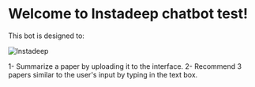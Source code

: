 # Welcome to Instadeep chatbot test!

This bot is designed to:

![Instadeep][def]

1- Summarize a paper by uploading it to the interface.
2- Recommend 3 papers similar to the user's input by typing in the text box.


[def]: https://managers.tn/wp-content/uploads/2023/03/instadeep_logo.png

